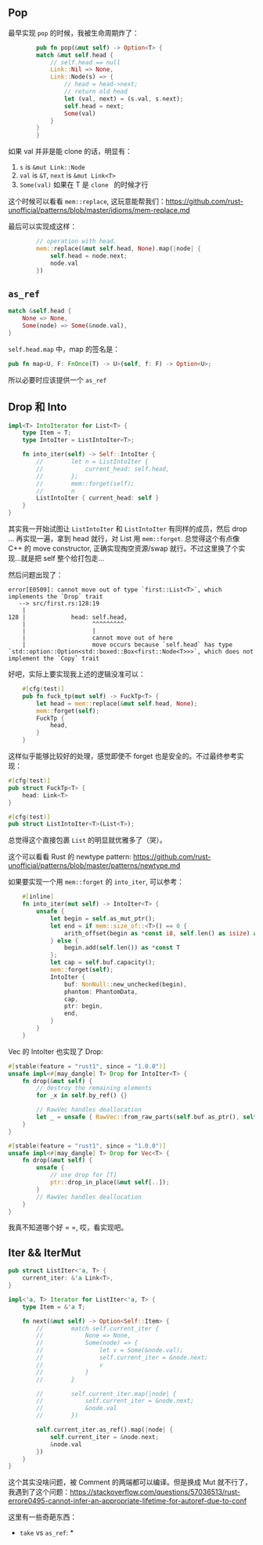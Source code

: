 ## Pop

最早实现 `pop` 的时候，我被生命周期炸了：

```rust
 		pub fn pop(&mut self) -> Option<T> {
        match &mut self.head {
            // self.head == null
            Link::Nil => None,
            Link::Node(s) => {
                // head = head->next;
                // return old head
                let (val, next) = (s.val, s.next);
                self.head = next;
                Some(val)
            }
        }
		}
```

如果 val 并非是能 clone 的话，明显有：

1. `s` is `&mut Link::Node`
2. `val` is `&T`, `next` is `&mut Link<T>`
3. `Some(val)` 如果在 T 是 `clone ` 的时候才行

这个时候可以看看 `mem::replace`, 这玩意能帮我们：https://github.com/rust-unofficial/patterns/blob/master/idioms/mem-replace.md

最后可以实现成这样：

```rust
        // operation with head.
        mem::replace(&mut self.head, None).map(|node| {
            self.head = node.next;
            node.val
        })
```

## `as_ref`

```rust
match &self.head {
    None => None,
    Some(node) => Some(&node.val),
}
```

`self.head.map` 中，map 的签名是：

```rust
pub fn map<U, F: FnOnce(T) -> U>(self, f: F) -> Option<U>;
```

所以必要时应该提供一个 `as_ref`

## Drop 和 Into

```rust
impl<T> IntoIterator for List<T> {
    type Item = T;
    type IntoIter = ListIntoIter<T>;

    fn into_iter(self) -> Self::IntoIter {
        //        let n = ListIntoIter {
        //            current_head: self.head,
        //        };
        //        mem::forget(self);
        //        n
        ListIntoIter { current_head: self }
    }
}
```

其实我一开始试图让 `ListIntoIter` 和  `ListIntoIter` 有同样的成员，然后 drop ... 再实现一遍，拿到 head 就行，对 List 用 `mem::forget`. 总觉得这个有点像 C++ 的 move constructor, 正确实现掏空资源/swap 就行。不过这里换了个实现...就是把 self 整个给打包走...

然后问题出现了：

```
error[E0509]: cannot move out of type `first::List<T>`, which implements the `Drop` trait
   --> src/first.rs:128:19
    |
128 |             head: self.head,
    |                   ^^^^^^^^^
    |                   |
    |                   cannot move out of here
    |                   move occurs because `self.head` has type `std::option::Option<std::boxed::Box<first::Node<T>>>`, which does not implement the `Copy` trait

```

好吧，实际上要实现我上述的逻辑没准可以：

```rust
    #[cfg(test)]
    pub fn fuck_tp(mut self) -> FuckTp<T> {
        let head = mem::replace(&mut self.head, None);
        mem::forget(self);
        FuckTp {
            head,
        }
    }
```

这样似乎能够比较好的处理，感觉即使不 forget 也是安全的。不过最终参考实现：

```rust
#[cfg(test)]
pub struct FuckTp<T> {
    head: Link<T>
}

#[cfg(test)]
pub struct ListIntoIter<T>(List<T>);
```

总觉得这个直接包裹 `List` 的明显就优雅多了（哭）。

这个可以看看 Rust 的 newtype pattern: https://github.com/rust-unofficial/patterns/blob/master/patterns/newtype.md 

如果要实现一个用 `mem::forget` 的 `into_iter`, 可以参考：

```rust
    #[inline]
    fn into_iter(mut self) -> IntoIter<T> {
        unsafe {
            let begin = self.as_mut_ptr();
            let end = if mem::size_of::<T>() == 0 {
                arith_offset(begin as *const i8, self.len() as isize) as *const T
            } else {
                begin.add(self.len()) as *const T
            };
            let cap = self.buf.capacity();
            mem::forget(self);
            IntoIter {
                buf: NonNull::new_unchecked(begin),
                phantom: PhantomData,
                cap,
                ptr: begin,
                end,
            }
        }
    }
```

Vec 的 IntoIter 也实现了 Drop:

```rust
#[stable(feature = "rust1", since = "1.0.0")]
unsafe impl<#[may_dangle] T> Drop for IntoIter<T> {
    fn drop(&mut self) {
        // destroy the remaining elements
        for _x in self.by_ref() {}

        // RawVec handles deallocation
        let _ = unsafe { RawVec::from_raw_parts(self.buf.as_ptr(), self.cap) };
    }
}
```



```rust
#[stable(feature = "rust1", since = "1.0.0")]
unsafe impl<#[may_dangle] T> Drop for Vec<T> {
    fn drop(&mut self) {
        unsafe {
            // use drop for [T]
            ptr::drop_in_place(&mut self[..]);
        }
        // RawVec handles deallocation
    }
}
```

我真不知道哪个好 = =, 哎，看实现吧。

## Iter && IterMut

```rust
pub struct ListIter<'a, T> {
    current_iter: &'a Link<T>,
}

impl<'a, T> Iterator for ListIter<'a, T> {
    type Item = &'a T;

    fn next(&mut self) -> Option<Self::Item> {
        //        match self.current_iter {
        //            None => None,
        //            Some(node) => {
        //                let v = Some(&node.val);
        //                self.current_iter = &node.next;
        //                v
        //            }
        //        }

        //        self.current_iter.map(|node| {
        //            self.current_iter = &node.next;
        //            &node.val
        //        })

        self.current_iter.as_ref().map(|node| {
            self.current_iter = &node.next;
            &node.val
        })
    }
}
```

这个其实没啥问题，被 Comment 的两端都可以编译。但是换成 Mut 就不行了，我遇到了这个问题：https://stackoverflow.com/questions/57036513/rust-errore0495-cannot-infer-an-appropriate-lifetime-for-autoref-due-to-conf

这里有一些奇葩东西：

* `take` vs `as_ref`:
  * 